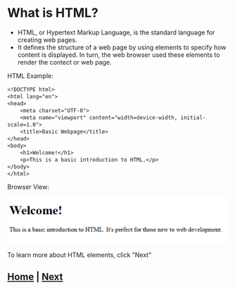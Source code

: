 # What is HTML?
- HTML, or Hypertext Markup Language, is the standard language for creating web pages.
- It defines the structure of a web page by using elements to specify how content is displayed. In turn, the web browser used these elements to render the contect or web page.

HTML Example: 
```
<!DOCTYPE html>
<html lang="en">
<head>
    <meta charset="UTF-8">
    <meta name="viewport" content="width=device-width, initial-scale=1.0">
    <title>Basic Webpage</title>
</head>
<body>
    <h1>Welcome!</h1>
    <p>This is a basic introduction to HTML.</p>
</body>
</html>
```
Browser View:

![](/Screenshot_1.png)

To learn more about HTML elements, click "Next"

## [Home](README.md) |  [Next](html_elements.md)
